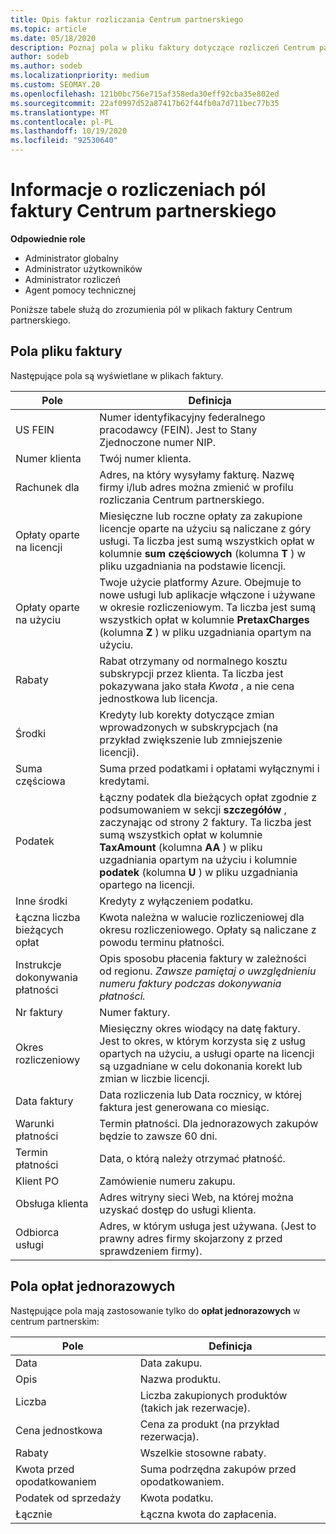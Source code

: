 ```yaml
---
title: Opis faktur rozliczania Centrum partnerskiego
ms.topic: article
ms.date: 05/18/2020
description: Poznaj pola w pliku faktury dotyczące rozliczeń Centrum partnerskiego. informacje obejmują pola i definicje dla wszystkich pól faktury i pól o jednorazowej opłacie.
author: sodeb
ms.author: sodeb
ms.localizationpriority: medium
ms.custom: SEOMAY.20
ms.openlocfilehash: 121b0bc756e715af358eda30eff92cba35e802ed
ms.sourcegitcommit: 22af0997d52a87417b62f44fb0a7d711bec77b35
ms.translationtype: MT
ms.contentlocale: pl-PL
ms.lasthandoff: 10/19/2020
ms.locfileid: "92530640"
---
```

# <a name="understand-partner-center-billing-invoice-fields"></a>Informacje o rozliczeniach pól faktury Centrum partnerskiego

**Odpowiednie role**

- Administrator globalny
- Administrator użytkowników
- Administrator rozliczeń
- Agent pomocy technicznej

Poniższe tabele służą do zrozumienia pól w plikach faktury Centrum partnerskiego.

## <a name="invoice-file-fields"></a>Pola pliku faktury

Następujące pola są wyświetlane w plikach faktury.

| Pole | Definicja |
| ----- | ---------- |
| US FEIN | Numer identyfikacyjny federalnego pracodawcy (FEIN). Jest to Stany Zjednoczone numer NIP. |
| Numer klienta | Twój numer klienta. |
| Rachunek dla | Adres, na który wysyłamy fakturę. Nazwę firmy i/lub adres można zmienić w profilu rozliczania Centrum partnerskiego. |
| Opłaty oparte na licencji | Miesięczne lub roczne opłaty za zakupione licencje oparte na użyciu są naliczane z góry usługi. Ta liczba jest sumą wszystkich opłat w kolumnie **sum częściowych** (kolumna **T** ) w pliku uzgadniania na podstawie licencji. |
| Opłaty oparte na użyciu | Twoje użycie platformy Azure. Obejmuje to nowe usługi lub aplikacje włączone i używane w okresie rozliczeniowym. Ta liczba jest sumą wszystkich opłat w kolumnie **PretaxCharges** (kolumna **Z** ) w pliku uzgadniania opartym na użyciu. |
| Rabaty | Rabat otrzymany od normalnego kosztu subskrypcji przez klienta. Ta liczba jest pokazywana jako stała *Kwota* , a nie cena jednostkowa lub licencja. |
| Środki | Kredyty lub korekty dotyczące zmian wprowadzonych w subskrypcjach (na przykład zwiększenie lub zmniejszenie licencji). |
| Suma częściowa | Suma przed podatkami i opłatami wyłącznymi i kredytami. |
| Podatek | Łączny podatek dla bieżących opłat zgodnie z podsumowaniem w sekcji **szczegółów** , zaczynając od strony 2 faktury. Ta liczba jest sumą wszystkich opłat w kolumnie **TaxAmount** (kolumna **AA** ) w pliku uzgadniania opartym na użyciu i kolumnie **podatek** (kolumna **U** ) w pliku uzgadniania opartego na licencji. |
| Inne środki | Kredyty z wyłączeniem podatku. |
| Łączna liczba bieżących opłat | Kwota należna w walucie rozliczeniowej dla okresu rozliczeniowego. Opłaty są naliczane z powodu terminu płatności. |
| Instrukcje dokonywania płatności | Opis sposobu płacenia faktury w zależności od regionu. *Zawsze pamiętaj o uwzględnieniu numeru faktury podczas dokonywania płatności.* |
| Nr faktury | Numer faktury. |
| Okres rozliczeniowy | Miesięczny okres wiodący na datę faktury. Jest to okres, w którym korzysta się z usług opartych na użyciu, a usługi oparte na licencji są uzgadniane w celu dokonania korekt lub zmian w liczbie licencji. |
| Data faktury | Data rozliczenia lub Data rocznicy, w której faktura jest generowana co miesiąc. |
| Warunki płatności | Termin płatności. Dla jednorazowych zakupów będzie to zawsze 60 dni. |
| Termin płatności | Data, o którą należy otrzymać płatność. |
| Klient PO | Zamówienie numeru zakupu. |
| Obsługa klienta | Adres witryny sieci Web, na której można uzyskać dostęp do usługi klienta. |
| Odbiorca usługi | Adres, w którym usługa jest używana. (Jest to prawny adres firmy skojarzony z przed sprawdzeniem firmy). |

## <a name="one-time-charges-fields"></a>Pola opłat jednorazowych

Następujące pola mają zastosowanie tylko do **opłat jednorazowych** w centrum partnerskim:

| Pole | Definicja |
| ----- | ---------- |
| Data | Data zakupu. |
| Opis | Nazwa produktu. |
| Liczba | Liczba zakupionych produktów (takich jak rezerwacje). |
| Cena jednostkowa | Cena za produkt (na przykład rezerwacja). |
| Rabaty | Wszelkie stosowne rabaty. |
| Kwota przed opodatkowaniem | Suma podrzędna zakupów przed opodatkowaniem. |
| Podatek od sprzedaży | Kwota podatku. |
| Łącznie | Łączna kwota do zapłacenia. |
